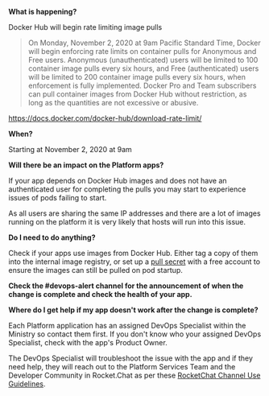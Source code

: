 
**What is happening?**

Docker Hub will begin rate limiting image pulls

> On Monday, November 2, 2020 at 9am Pacific Standard Time, Docker will begin enforcing rate limits on container pulls for Anonymous and Free users. Anonymous (unauthenticated) users will be limited to 100 container image pulls every six hours, and Free (authenticated) users will be limited to 200 container image pulls every six hours, when enforcement is fully implemented. Docker Pro and Team subscribers can pull container images from Docker Hub without restriction, as long as the quantities are not excessive or abusive.

<https://docs.docker.com/docker-hub/download-rate-limit/>

**When?**

Starting at November 2, 2020 at 9am

**Will there be an impact on the Platform apps?**

If your app depends on Docker Hub images and does not have an authenticated user for completing the pulls you may start to experience issues of pods failing to start.

As all users are sharing the same IP addresses and there are a lot of images running on the platform it is very likely that hosts will run into this issue.

**Do I need to do anything?**

Check if your apps use images from Docker Hub. Either tag a copy of them into the internal image registry, or set up a [pull secret](https://docs.openshift.com/container-platform/3.11/dev_guide/managing_images.html#allowing-pods-to-reference-images-from-other-secured-registries) with a free account to ensure the images can still be pulled on pod startup.

**Check the #devops-alert channel for the announcement of when the change is complete and check the health of your app.**

**Where do I get help if my app doesn't work after the change is complete?**

Each Platform application has an assigned DevOps Specialist within the Ministry so contact them first. If you don't know who your assigned DevOps Specialist, check with the app's Product Owner.

The DevOps Specialist will troubleshoot the issue with the app and if they need help, they will reach out to the Platform Services Team and the Developer Community in Rocket.Chat as per these [RocketChat Channel Use Guidelines](
https://developer.gov.bc.ca/Getting-human-support-for-issues-not-covered-by-devops-requests).
